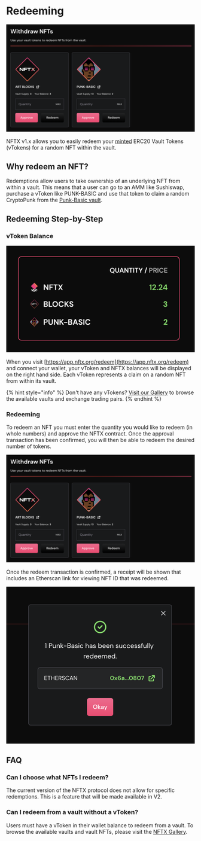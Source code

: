 # Redeeming

![](../.gitbook/assets/screenshot-2021-04-15-at-12.52.45.png)

NFTX v1.x allows you to easily redeem your [minted](minting.md) ERC20 Vault Tokens \(vTokens\) for a random NFT within the vault.

## Why redeem an NFT?

Redemptions allow users to take ownership of an underlying NFT from within a vault. This means that a user can go to an AMM like Sushiswap, purchase a vToken like PUNK-BASIC and use that token to claim a random CryptoPunk from the [Punk-Basic vault](https://gallery.nftx.org/funds/punk-basic/).

## Redeeming Step-by-Step

### vToken Balance

![](../.gitbook/assets/screenshot-2021-04-15-at-12.53.21.png)

When you visit [https://app.nftx.org/redeem](https://app.nftx.org/redeem) and connect your wallet, your vToken and NFTX balances will be displayed on the right hand side. Each vToken represents a claim on a random NFT from within its vault.

{% hint style="info" %}
Don't have any vTokens? [Visit our Gallery](https://gallery.nftx.org) to browse the available vaults and exchange trading pairs.
{% endhint %}

### Redeeming

To redeem an NFT you must enter the quantity you would like to redeem \(in whole numbers\) and approve the NFTX contract. Once the approval transaction has been confirmed, you will then be able to redeem the desired number of tokens.

![](../.gitbook/assets/screenshot-2021-04-15-at-12.52.45%20%281%29.png)

Once the redeem transaction is confirmed, a receipt will be shown that includes an Etherscan link for viewing NFT ID that was redeemed.

![](../.gitbook/assets/screenshot-2021-04-15-at-13.25.31%20%281%29%20%281%29.png)

## FAQ

### Can I choose what NFTs I redeem?

The current version of the NFTX protocol does not allow for specific redemptions. This is a feature that will be made available in V2.

### Can I redeem from a vault without a vToken?

Users must have a vToken in their wallet balance to redeem from a vault. To browse the available vaults and vault NFTs, please visit the [NFTX Gallery](https://gallery.nftx.org).



